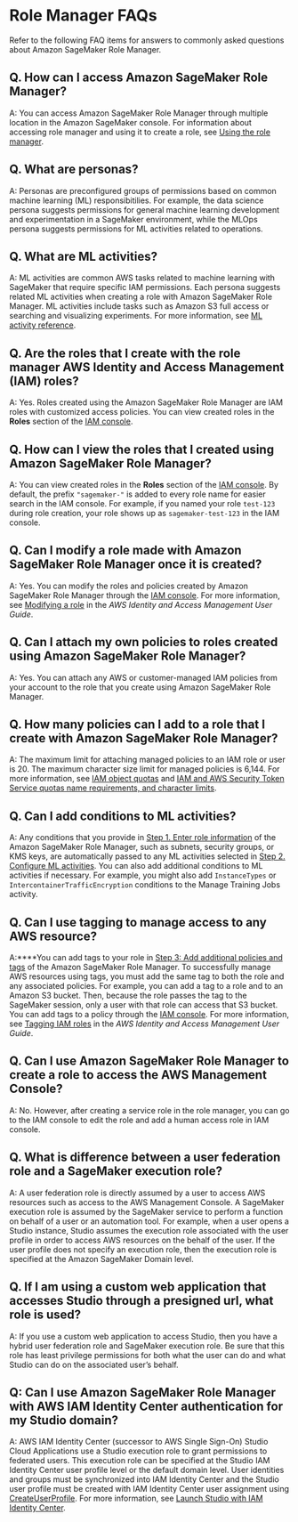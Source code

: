 # Role Manager FAQs<a name="role-manager-faqs"></a>

Refer to the following FAQ items for answers to commonly asked questions about Amazon SageMaker Role Manager\.

## Q\. How can I access Amazon SageMaker Role Manager?<a name="role-manager-faqs-access"></a>

A: You can access Amazon SageMaker Role Manager through multiple location in the Amazon SageMaker console\. For information about accessing role manager and using it to create a role, see [Using the role manager](role-manager-tutorial.md)\.

## Q\. What are personas?<a name="role-manager-faqs-personas"></a>

A: Personas are preconfigured groups of permissions based on common machine learning \(ML\) responsibitilies\. For example, the data science persona suggests permissions for general machine learning development and experimentation in a SageMaker environment, while the MLOps persona suggests permissions for ML activities related to operations\.

## Q\. What are ML activities?<a name="role-manager-faqs-ml-activities"></a>

A: ML activities are common AWS tasks related to machine learning with SageMaker that require specific IAM permissions\. Each persona suggests related ML activities when creating a role with Amazon SageMaker Role Manager\. ML activities include tasks such as Amazon S3 full access or searching and visualizing experiments\. For more information, see [ML activity reference](role-manager-ml-activities.md)\.

## Q\. Are the roles that I create with the role manager AWS Identity and Access Management \(IAM\) roles?<a name="role-manager-faqs-iam"></a>

A: Yes\. Roles created using the Amazon SageMaker Role Manager are IAM roles with customized access policies\. You can view created roles in the **Roles** section of the [IAM console](https://console.aws.amazon.com/iamv2/)\.

## Q\. How can I view the roles that I created using Amazon SageMaker Role Manager?<a name="role-manager-faqs-view-roles"></a>

A: You can view created roles in the **Roles** section of the [IAM console](https://console.aws.amazon.com/iamv2/)\. By default, the prefix `"sagemaker-"` is added to every role name for easier search in the IAM console\. For example, if you named your role `test-123` during role creation, your role shows up as `sagemaker-test-123` in the IAM console\.

## Q\. Can I modify a role made with Amazon SageMaker Role Manager once it is created?<a name="role-manager-faqs-modify-roles"></a>

A: Yes\. You can modify the roles and policies created by Amazon SageMaker Role Manager through the [IAM console](https://console.aws.amazon.com/iamv2/)\. For more information, see [Modifying a role](https://docs.aws.amazon.com/IAM/latest/UserGuide/id_roles_manage_modify.html) in the *AWS Identity and Access Management User Guide*\.

## Q\. Can I attach my own policies to roles created using Amazon SageMaker Role Manager?<a name="role-manager-faqs-attach-policies"></a>

A: Yes\. You can attach any AWS or customer\-managed IAM policies from your account to the role that you create using Amazon SageMaker Role Manager\.

## Q\. How many policies can I add to a role that I create with Amazon SageMaker Role Manager?<a name="role-manager-faqs-policy-limit"></a>

A: The maximum limit for attaching managed policies to an IAM role or user is 20\. The maximum character size limit for managed policies is 6,144\. For more information, see [IAM object quotas](https://docs.aws.amazon.com/IAM/latest/UserGuide/reference_iam-quotas.html#reference_iam-quotas-entities) and [IAM and AWS Security Token Service quotas name requirements, and character limits](https://docs.aws.amazon.com/IAM/latest/UserGuide/reference_iam-quotas.html)\.

## Q\. Can I add conditions to ML activities?<a name="role-manager-faqs-conditions"></a>

A: Any conditions that you provide in [Step 1\. Enter role information](role-manager-tutorial.md#role-manager-tutorial-enter-role-information) of the Amazon SageMaker Role Manager, such as subnets, security groups, or KMS keys, are automatically passed to any ML activities selected in [Step 2\. Configure ML activities](role-manager-tutorial.md#role-manager-tutorial-configure-ml-activities)\. You can also add additional conditions to ML activities if necessary\. For example, you might also add `InstanceTypes` or `IntercontainerTrafficEncryption` conditions to the Manage Training Jobs activity\. 

## Q\. Can I use tagging to manage access to any AWS resource?<a name="role-manager-faqs-tagging"></a>

A:****You can add tags to your role in [Step 3: Add additional policies and tags](role-manager-tutorial.md#role-manager-tutorial-add-policies-and-tags) of the Amazon SageMaker Role Manager\. To successfully manage AWS resources using tags, you must add the same tag to both the role and any associated policies\. For example, you can add a tag to a role and to an Amazon S3 bucket\. Then, because the role passes the tag to the SageMaker session, only a user with that role can access that S3 bucket\. You can add tags to a policy through the [IAM console](https://console.aws.amazon.com/iamv2/)\. For more information, see [Tagging IAM roles](https://docs.aws.amazon.com/IAM/latest/UserGuide/id_tags_roles.html) in the *AWS Identity and Access Management User Guide*\. 

## Q\. Can I use Amazon SageMaker Role Manager to create a role to access the AWS Management Console?<a name="role-manager-faqs-console-access"></a>

A: No\. However, after creating a service role in the role manager, you can go to the IAM console to edit the role and add a human access role in IAM console\.

## Q\. What is difference between a user federation role and a SageMaker execution role?<a name="role-manager-faqs-role-types"></a>

A: A user federation role is directly assumed by a user to access AWS resources such as access to the AWS Management Console\. A SageMaker execution role is assumed by the SageMaker service to perform a function on behalf of a user or an automation tool\. For example, when a user opens a Studio instance, Studio assumes the execution role associated with the user profile in order to access AWS resources on the behalf of the user\. If the user profile does not specify an execution role, then the execution role is specified at the Amazon SageMaker Domain level\. 

## Q\. If I am using a custom web application that accesses Studio through a presigned url, what role is used?<a name="role-manager-faqs-studio-presigned-url"></a>

A: If you use a custom web application to access Studio, then you have a hybrid user federation role and SageMaker execution role\. Be sure that this role has least privilege permissions for both what the user can do and what Studio can do on the associated user’s behalf\. 

## Q: Can I use Amazon SageMaker Role Manager with AWS IAM Identity Center authentication for my Studio domain?<a name="role-manager-faqs-iam-identity-center"></a>

A: AWS IAM Identity Center \(successor to AWS Single Sign\-On\) Studio Cloud Applications use a Studio execution role to grant permissions to federated users\. This execution role can be specified at the Studio IAM Identity Center user profile level or the default domain level\. User identities and groups must be synchronized into IAM Identity Center and the Studio user profile must be created with IAM Identity Center user assignment using [CreateUserProfile](https://docs.aws.amazon.com/sagemaker/latest/APIReference/API_CreateUserProfile.html)\. For more information, see [Launch Studio with IAM Identity Center](role-manager-launch-notebook.md#role-manager-launch-notebook-iam-identity-center)\.